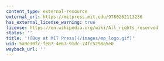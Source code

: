 ```yaml
---
content_type: external-resource
external_url: https://mitpress.mit.edu/9780262113236
has_external_license_warning: true
license: https://en.wikipedia.org/wiki/All_rights_reserved
status: ''
title: '![Buy at MIT Press](/images/mp_logo.gif)'
uid: 5a9e30fc-fe07-4e67-91dc-74fc5298a5e0
wayback_url: ''
---
```

